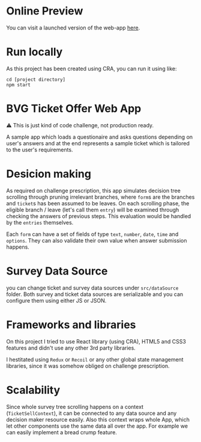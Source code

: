# Online Preview

You can visit a launched version of the web-app [here](http://bvg.tinypro.ir).

# Run locally

As this project has been created using CRA, you can run it using like:

```
cd [project directory]
npm start
```

# BVG Ticket Offer Web App

⚠️ This is just kind of code challenge, not production ready.

A sample app which loads a questionaire and asks questions depending on user's answers and at the end represents a sample ticket which is tailored to the user's requirements.

# Desicion making

As required on challenge prescription, this app simulates decision tree scrolling through pruning irrelevant branches, where `form`s are the branches and `ticket`s has been assumed to be leaves. On each scrolling phase, the eligible branch / leave (let's call them `entry`) will be examined through checking the answers of previous steps. This evaluation would be handled by the `entries` themselves.

Each `form` can have a set of fields of type `text`, `number`, `date`, `time` and `options`. They can also validate their own value when answer submission happens.

# Survey Data Source

you can change ticket and survey data sources under `src/dataSource` folder. Both survey and ticket data sources are serializable and you can configure them using either JS or JSON.

# Frameworks and libraries

On this project I tried to use React library (using CRA), HTML5 and CSS3 features and didn't use any other 3rd party libraries.

I hestitated using `Redux` or `Recoil` or any other global state management libraries, since it was somehow obliged on challenge prescription.

# Scalability

Since whole survey tree scrolling happens on a context (`TicketSellContext`), it can be connected to any data source and any decision maker resource easily. Also this context wraps whole App, which let other components use the same data all over the app. For example we can easily implement a bread crump feature.
